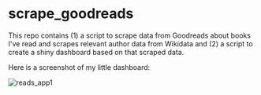 # scrape_goodreads
This repo contains (1) a script to scrape data from Goodreads about books I've read and scrapes relevant author data from Wikidata and (2) a script to create a shiny dashboard based on that scraped data. 

Here is a screenshot of my little dashboard:

![reads_app1](https://user-images.githubusercontent.com/45544135/182974159-631d4adb-fdfd-4a71-9e59-5c102a1033f1.png)
